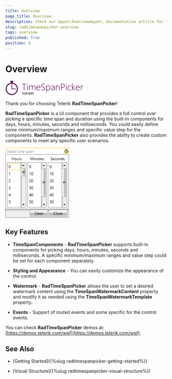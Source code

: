 ```yaml
---
title: Overview
page_title: Overview
description: Check our &quot;Overview&quot; documentation article for the RadTimeSpanPicker WPF control.
slug: radtimespanpicker-overview
tags: overview
published: True
position: 0
---
```


# Overview

![Rad Time Span Picker Overview 01](images/RadTimeSpanPicker_Overview_01.png)

Thank you for choosing Telerik __RadTimeSpanPicker__!

__RadTimeSpanPicker__ is a UI component that provides a full control over picking a specific time span and duration using the built-in components for days, hours, minutes, seconds and milliseconds. You could easily define some minimum/maximum ranges and specific value step for the components. __RadTimeSpanPicker__ also provides the ability to create custom components to meet any specific user scenarios.

![Rad Time Span Picker Overview 02](images/RadTimeSpanPicker_Overview_02.png)

## Key Features

* __TimeSpanComponents__ - __RadTimeSpanPicker__ supports built-in components for picking days, hours, minutes, seconds and milliseconds. A specific minimum/maximum ranges and value step could be set for each component separately.

* __Styling and Appearance__ - You can easily customize the appearance of the control.

* __Watermark__ - __RadTimeSpanPicker__ allows the user to set a desired watermark content using the __TimeSpanWatermarkContent__ property and modify it as needed using the __TimeSpanWatermarkTemplate__ property.

* __Events__ - Support of routed events and some specific for the control events.

You can check __RadTimeSpanPicker__ demos at: [https://demos.telerik.com/wpf](https://demos.telerik.com/wpf).

## See Also

 * [Getting Started]({%slug radtimespanpicker-getting-started%})

 * [Visual Structure]({%slug radtimespanpicker-visual-structure%})
